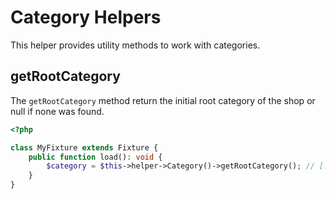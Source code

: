 # Category Helpers

This helper provides utility methods to work with categories.

## getRootCategory

The `getRootCategory` method return the initial root category of the shop or null if none was found.

```php
<?php

class MyFixture extends Fixture {
    public function load(): void {
        $category = $this->helper->Category()->getRootCategory(); // [!code focus]
    }
}
```
